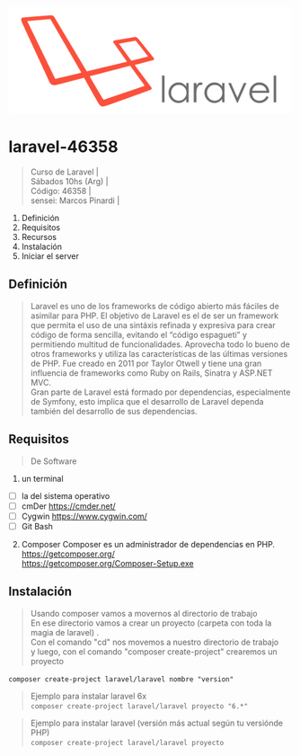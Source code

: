 <img src="https://raw.githubusercontent.com/exegeses/laravel-46358/main/imagenes/laravel-logo.png"> 

# laravel-46358
> Curso de Laravel |  
> Sábados 10hs (Arg) |  
> Código: 46358 |  
> sensei: Marcos Pinardi |  

1. Definición
2. Requisitos
3. Recursos
4. Instalación
5. Iniciar el server

## Definición
> Laravel es uno de los frameworks de código abierto más fáciles de asimilar para PHP.
> El objetivo de Laravel es el de ser un framework que permita el uso de una sintáxis refinada y expresiva para crear código de forma sencilla, evitando el “código espagueti” y permitiendo multitud de funcionalidades. 
> Aprovecha todo lo bueno de otros frameworks y utiliza las características de las últimas versiones de PHP. 
> Fue creado en 2011 por Taylor Otwell y tiene una gran influencia de frameworks como Ruby on Rails, Sinatra y ASP.NET MVC.  
> Gran parte de Laravel está formado por dependencias, especialmente de Symfony, esto implica que el desarrollo de Laravel dependa también del desarrollo de sus dependencias.

## Requisitos

> De Software  

1. un terminal 
- [ ] la del sistema operativo  
- [ ] cmDer https://cmder.net/
- [ ] Cygwin https://www.cygwin.com/
- [ ] Git Bash

2. Composer 
 Composer es un administrador de dependencias en PHP.  
 https://getcomposer.org/  
 https://getcomposer.org/Composer-Setup.exe

 ## Instalación
 > Usando composer vamos a movernos al directorio de trabajo    
 > En ese directorio vamos a crear un proyecto (carpeta con toda la magia de laravel) .  
 > Con el comando "cd" nos movemos a nuestro directorio de trabajo    
 > y luego, con el comando "composer create-project" crearemos un proyecto     
 
 `composer create-project laravel/laravel nombre "version"`
 
 
 > Ejemplo para instalar laravel 6x    
 `composer create-project laravel/laravel proyecto "6.*"`

> Ejemplo para instalar laravel (versión más actual según tu versiónde PHP)    
 `composer create-project laravel/laravel proyecto `   


